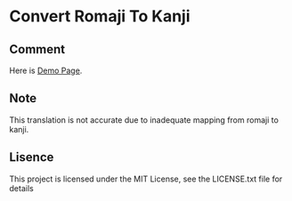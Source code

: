 # Convert Romaji To Kanji
## Comment 
Here is [Demo Page](https://keypforev.ddns.net/test/convRomajiToKanji).<br>
## Note
This translation is not accurate due to inadequate mapping from romaji to kanji.<br>
## Lisence
This project is licensed under the MIT License, see the LICENSE.txt file for details